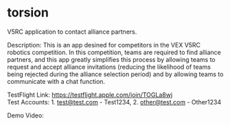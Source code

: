 # torsion

V5RC application to contact alliance partners.

Description: This is an app desined for competitors in the VEX V5RC robotics competition. In this competition, teams are required to find
alliance partners, and this app greatly simplifies this process by allowing teams to request and accept alliance invitations (reducing the
likelihood of teams being rejected during the alliance selection period) and by allowing teams to communicate with a chat function.

TestFlight Link: https://testflight.apple.com/join/TOGLa8wj  
Test Accounts: 1. test@test.com - Test1234, 2. other@test.com - Other1234

Demo Video:

